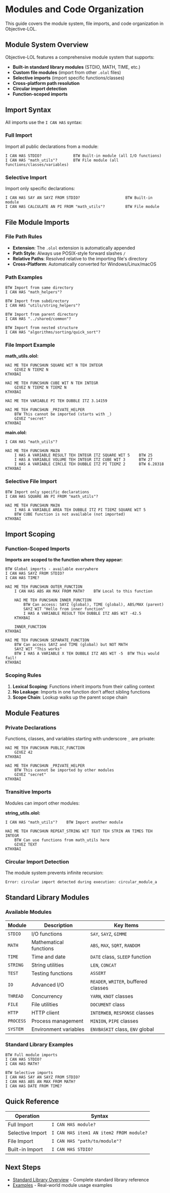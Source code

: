 # Modules and Code Organization

This guide covers the module system, file imports, and code organization in Objective-LOL.

## Module System Overview

Objective-LOL features a comprehensive module system that supports:

- **Built-in standard library modules** (STDIO, MATH, TIME, etc.)
- **Custom file modules** (import from other `.olol` files)
- **Selective imports** (import specific functions/classes)
- **Cross-platform path resolution**
- **Circular import detection**
- **Function-scoped imports**

## Import Syntax

All imports use the `I CAN HAS` syntax:

### Full Import

Import all public declarations from a module:

```lol
I CAN HAS STDIO?              BTW Built-in module (all I/O functions)
I CAN HAS "math_utils"?       BTW File module (all functions/classes/variables)
```

### Selective Import

Import only specific declarations:

```lol
I CAN HAS SAY AN SAYZ FROM STDIO?                    BTW Built-in module
I CAN HAS CALCULATE AN PI FROM "math_utils"?         BTW File module
```

## File Module Imports

### File Path Rules

- **Extension**: The `.olol` extension is automatically appended
- **Path Style**: Always use POSIX-style forward slashes `/`
- **Relative Paths**: Resolved relative to the importing file's directory
- **Cross-Platform**: Automatically converted for Windows/Linux/macOS

### Path Examples

```lol
BTW Import from same directory
I CAN HAS "math_helpers"?

BTW Import from subdirectory
I CAN HAS "utils/string_helpers"?

BTW Import from parent directory
I CAN HAS "../shared/common"?

BTW Import from nested structure
I CAN HAS "algorithms/sorting/quick_sort"?
```

### File Import Example

**math_utils.olol:**
```lol
HAI ME TEH FUNCSHUN SQUARE WIT N TEH INTEGR
    GIVEZ N TIEMZ N
KTHXBAI

HAI ME TEH FUNCSHUN CUBE WIT N TEH INTEGR
    GIVEZ N TIEMZ N TIEMZ N
KTHXBAI

HAI ME TEH VARIABLE PI TEH DUBBLE ITZ 3.14159

HAI ME TEH FUNCSHUN _PRIVATE_HELPER
    BTW This cannot be imported (starts with _)
    GIVEZ "secret"
KTHXBAI
```

**main.olol:**
```lol
I CAN HAS "math_utils"?

HAI ME TEH FUNCSHUN MAIN
    I HAS A VARIABLE RESULT TEH INTEGR ITZ SQUARE WIT 5    BTW 25
    I HAS A VARIABLE VOLUME TEH INTEGR ITZ CUBE WIT 3      BTW 27
    I HAS A VARIABLE CIRCLE TEH DUBBLE ITZ PI TIEMZ 2      BTW 6.28318
KTHXBAI
```

### Selective File Import

```lol
BTW Import only specific declarations
I CAN HAS SQUARE AN PI FROM "math_utils"?

HAI ME TEH FUNCSHUN MAIN
    I HAS A VARIABLE AREA TEH DUBBLE ITZ PI TIEMZ SQUARE WIT 5
    BTW CUBE function is not available (not imported)
KTHXBAI
```

## Import Scoping

### Function-Scoped Imports

**Imports are scoped to the function where they appear:**

```lol
BTW Global imports - available everywhere
I CAN HAS SAYZ FROM STDIO?
I CAN HAS TIME?

HAI ME TEH FUNCSHUN OUTER_FUNCTION
    I CAN HAS ABS AN MAX FROM MATH?    BTW Local to this function

    HAI ME TEH FUNCSHUN INNER_FUNCTION
        BTW Can access: SAYZ (global), TIME (global), ABS/MAX (parent)
        SAYZ WIT "Hello from inner function"
        I HAS A VARIABLE RESULT TEH DUBBLE ITZ ABS WIT -42.5
    KTHXBAI

    INNER_FUNCTION
KTHXBAI

HAI ME TEH FUNCSHUN SEPARATE_FUNCTION
    BTW Can access SAYZ and TIME (global) but NOT MATH
    SAYZ WIT "This works"
    BTW I HAS A VARIABLE X TEH DUBBLE ITZ ABS WIT -5  BTW This would fail!
KTHXBAI
```

### Scoping Rules

1. **Lexical Scoping**: Functions inherit imports from their calling context
2. **No Leakage**: Imports in one function don't affect sibling functions
3. **Scope Chain**: Lookup walks up the parent scope chain

## Module Features

### Private Declarations

Functions, classes, and variables starting with underscore `_` are private:

```lol
HAI ME TEH FUNCSHUN PUBLIC_FUNCTION
    GIVEZ 42
KTHXBAI

HAI ME TEH FUNCSHUN _PRIVATE_HELPER
    BTW This cannot be imported by other modules
    GIVEZ "secret"
KTHXBAI
```

### Transitive Imports

Modules can import other modules:

**string_utils.olol:**
```lol
I CAN HAS "math_utils"?    BTW Import another module

HAI ME TEH FUNCSHUN REPEAT_STRING WIT TEXT TEH STRIN AN TIMES TEH INTEGR
    BTW Can use functions from math_utils here
    GIVEZ TEXT
KTHXBAI
```

### Circular Import Detection

The module system prevents infinite recursion:

```
Error: circular import detected during execution: circular_module_a
```

## Standard Library Modules

### Available Modules

| Module | Description | Key Items |
|--------|-------------|----------|
| `STDIO` | I/O functions | `SAY`, `SAYZ`, `GIMME` |
| `MATH` | Mathematical functions | `ABS`, `MAX`, `SQRT`, `RANDOM` |
| `TIME` | Time and date | `DATE` class, `SLEEP` function |
| `STRING` | String utilities | `LEN`, `CONCAT` |
| `TEST` | Testing functions | `ASSERT` |
| `IO` | Advanced I/O | `READER`, `WRITER`, buffered classes |
| `THREAD` | Concurrency | `YARN`, `KNOT` classes |
| `FILE` | File utilities | `DOCUMENT` class |
| `HTTP` | HTTP client | `INTERWEB`, `RESPONSE` classes |
| `PROCESS` | Process management | `MINION`, `PIPE` classes |
| `SYSTEM` | Environment variables | `ENVBASKIT` class, `ENV` global |

### Standard Library Examples

```lol
BTW Full module imports
I CAN HAS STDIO?
I CAN HAS MATH?

BTW Selective imports
I CAN HAS SAY AN SAYZ FROM STDIO?
I CAN HAS ABS AN MAX FROM MATH?
I CAN HAS DATE FROM TIME?
```

## Quick Reference

| Operation | Syntax |
|-----------|--------|
| Full Import | `I CAN HAS module?` |
| Selective Import | `I CAN HAS item1 AN item2 FROM module?` |
| File Import | `I CAN HAS "path/to/module"?` |
| Built-in Import | `I CAN HAS STDIO?` |

## Next Steps

- [Standard Library Overview](../standard-library/overview.md) - Complete standard library reference
- [Examples](../examples/) - Real-world module usage examples